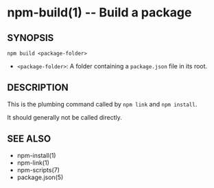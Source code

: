 npm-build(1) -- Build a package
===============================






































<extoc></extoc>

## SYNOPSIS

    npm build <package-folder>

* `<package-folder>`:
  A folder containing a `package.json` file in its root.

## DESCRIPTION

This is the plumbing command called by `npm link` and `npm install`.

It should generally not be called directly.

## SEE ALSO

* npm-install(1)
* npm-link(1)
* npm-scripts(7)
* package.json(5)
